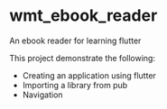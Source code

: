 # wmt_ebook_reader

An ebook reader for learning flutter

This project demonstrate the following: 

* Creating an application using flutter
* Importing a library from pub
* Navigation

